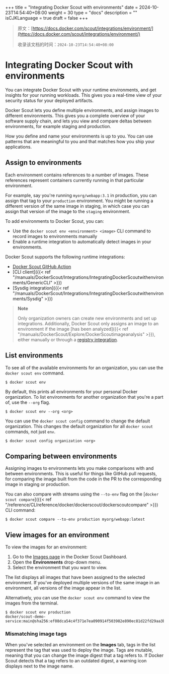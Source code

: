 +++
title = "Integrating Docker Scout with environments"
date = 2024-10-23T14:54:40+08:00
weight = 30
type = "docs"
description = ""
isCJKLanguage = true
draft = false
+++

> 原文：[https://docs.docker.com/scout/integrations/environment/](https://docs.docker.com/scout/integrations/environment/)
>
> 收录该文档的时间：`2024-10-23T14:54:40+08:00`

# Integrating Docker Scout with environments

You can integrate Docker Scout with your runtime environments, and get insights for your running workloads. This gives you a real-time view of your security status for your deployed artifacts.

Docker Scout lets you define multiple environments, and assign images to different environments. This gives you a complete overview of your software supply chain, and lets you view and compare deltas between environments, for example staging and production.

How you define and name your environments is up to you. You can use patterns that are meaningful to you and that matches how you ship your applications.

## Assign to environments

Each environment contains references to a number of images. These references represent containers currently running in that particular environment.

For example, say you're running `myorg/webapp:3.1` in production, you can assign that tag to your `production` environment. You might be running a different version of the same image in staging, in which case you can assign that version of the image to the `staging` environment.

To add environments to Docker Scout, you can:

- Use the `docker scout env <environment> <image>` CLI command to record images to environments manually
- Enable a runtime integration to automatically detect images in your environments.

Docker Scout supports the following runtime integrations:

- [Docker Scout GitHub Action](https://github.com/marketplace/actions/docker-scout#record-an-image-deployed-to-an-environment)
- [CLI client]({{< ref "/manuals/DockerScout/Integrations/IntegratingDockerScoutwithenvironments/GenericCLI" >}})
- [Sysdig integration]({{< ref "/manuals/DockerScout/Integrations/IntegratingDockerScoutwithenvironments/Sysdig" >}})

> **Note**
>
> 
>
> Only organization owners can create new environments and set up integrations. Additionally, Docker Scout only assigns an image to an environment if the image [has been analyzed]({{< ref "/manuals/DockerScout/Explore/DockerScoutimageanalysis" >}}), either manually or through a [registry integration](https://docs.docker.com/scout/integrations/#container-registries).

## List environments

To see all of the available environments for an organization, you can use the `docker scout env` command.



```console
$ docker scout env
```

By default, this prints all environments for your personal Docker organization. To list environments for another organization that you're a part of, use the `--org` flag.



```console
$ docker scout env --org <org>
```

You can use the `docker scout config` command to change the default organization. This changes the default organization for all `docker scout` commands, not just `env`.



```console
$ docker scout config organization <org>
```

## Comparing between environments

Assigning images to environments lets you make comparisons with and between environments. This is useful for things like GitHub pull requests, for comparing the image built from the code in the PR to the corresponding image in staging or production.

You can also compare with streams using the `--to-env` flag on the [`docker scout compare`]({{< ref "/reference/CLIreference/docker/dockerscout/dockerscoutcompare" >}}) CLI command:



```console
$ docker scout compare --to-env production myorg/webapp:latest
```

## View images for an environment

To view the images for an environment:

1. Go to the [Images page](https://scout.docker.com/) in the Docker Scout Dashboard.
2. Open the **Environments** drop-down menu.
3. Select the environment that you want to view.

The list displays all images that have been assigned to the selected environment. If you've deployed multiple versions of the same image in an environment, all versions of the image appear in the list.

Alternatively, you can use the `docker scout env` command to view the images from the terminal.



```console
$ docker scout env production
docker/scout-demo-service:main@sha256:ef08dca54c4f371e7ea090914f503982e890ec81d22fd29aa3b012351a44e1bc
```

### Mismatching image tags

When you've selected an environment on the **Images** tab, tags in the list represent the tag that was used to deploy the image. Tags are mutable, meaning that you can change the image digest that a tag refers to. If Docker Scout detects that a tag refers to an outdated digest, a warning icon displays next to the image name.
